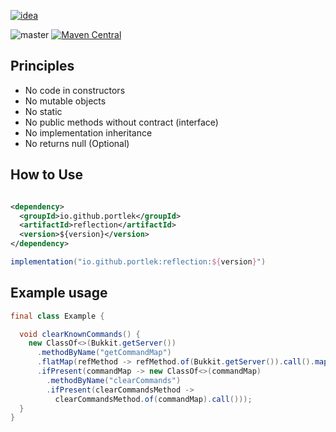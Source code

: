 [![idea](https://www.elegantobjects.org/intellij-idea.svg)](https://www.jetbrains.com/idea/)

![master](https://github.com/portlek/reflection/workflows/build/badge.svg)
[![Maven Central](https://img.shields.io/maven-central/v/io.github.portlek/reflection?label=version)](https://repo1.maven.org/maven2/io/github/portlek/reflection/)

## Principles

- No code in constructors
- No mutable objects
- No static
- No public methods without contract (interface)
- No implementation inheritance
- No returns null (Optional)

## How to Use

```xml

<dependency>
  <groupId>io.github.portlek</groupId>
  <artifactId>reflection</artifactId>
  <version>${version}</version>
</dependency>
```

```groovy
implementation("io.github.portlek:reflection:${version}")
```

## Example usage

```java
final class Example {

  void clearKnownCommands() {
    new ClassOf<>(Bukkit.getServer())
      .methodByName("getCommandMap")
      .flatMap(refMethod -> refMethod.of(Bukkit.getServer()).call().map(o -> o instanceof CommandMap))
      .ifPresent(commandMap -> new ClassOf<>(commandMap)
        .methodByName("clearCommands")
        .ifPresent(clearCommandsMethod ->
          clearCommandsMethod.of(commandMap).call()));
  }
}
```
